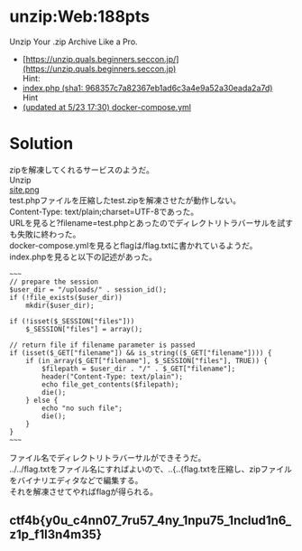 # unzip:Web:188pts
Unzip Your .zip Archive Like a Pro.  
- [https://unzip.quals.beginners.seccon.jp/](https://unzip.quals.beginners.seccon.jp)  
Hint:  
- [index.php (sha1: 968357c7a82367eb1ad6c3a4e9a52a30eada2a7d)](index.php-968357c7a82367eb1ad6c3a4e9a52a30eada2a7d)  
Hint  
- [(updated at 5/23 17:30) docker-compose.yml](docker-compose.yml-591e0b33b6a4485d7f6518c7efee547fad257ea2)  

# Solution
zipを解凍してくれるサービスのようだ。  
Unzip  
[site.png](site/site.png)  
test.phpファイルを圧縮したtest.zipを解凍させたが動作しない。  
Content-Type: text/plain;charset=UTF-8であった。  
URLを見ると?filename=test.phpとあったのでディレクトリトラバーサルを試すも失敗に終わった。  
docker-compose.ymlを見るとflagは/flag.txtに書かれているようだ。  
index.phpを見ると以下の記述があった。  
```php:index.php
~~~
// prepare the session
$user_dir = "/uploads/" . session_id();
if (!file_exists($user_dir))
    mkdir($user_dir);

if (!isset($_SESSION["files"]))
    $_SESSION["files"] = array();

// return file if filename parameter is passed
if (isset($_GET["filename"]) && is_string(($_GET["filename"]))) {
    if (in_array($_GET["filename"], $_SESSION["files"], TRUE)) {
        $filepath = $user_dir . "/" . $_GET["filename"];
        header("Content-Type: text/plain");
        echo file_get_contents($filepath);
        die();
    } else {
        echo "no such file";
        die();
    }
}
~~~
```
ファイル名でディレクトリトラバーサルができそうだ。  
../../flag.txtをファイル名にすればよいので、..{..{flag.txtを圧縮し、zipファイルをバイナリエディタなどで編集する。  
それを解凍させてやればflagが得られる。  

## ctf4b{y0u_c4nn07_7ru57_4ny_1npu75_1nclud1n6_z1p_f1l3n4m35}